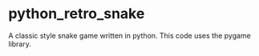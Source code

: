 # python_retro_snake
A classic style snake game written in python. This code uses the pygame library.
